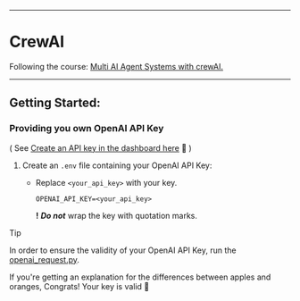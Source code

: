 ___
# CrewAI
Following the course: [Multi AI Agent Systems with crewAI.](https://www.deeplearning.ai/short-courses/multi-ai-agent-systems-with-crewai/)
___
## Getting Started:

### Providing you own OpenAI API Key  

 ( See [Create an API key in the dashboard here](https://platform.openai.com/docs/quickstart#create-and-export-an-api-key) :key: )

1) Create an `.env` file containing your OpenAI API Key:
   - Replace `<your_api_key>` with your key.

      ```.env
      OPENAI_API_KEY=<your_api_key>
      ```

      **!** ***Do not*** wrap the key with quotation marks.

> [!TIP]
> In order to ensure the validity of your OpenAI API Key, run the [openai_request.py](openai_request.py).
>
>  If you're getting an explanation for the differences between apples and oranges, Congrats!  Your key is valid :tada:
